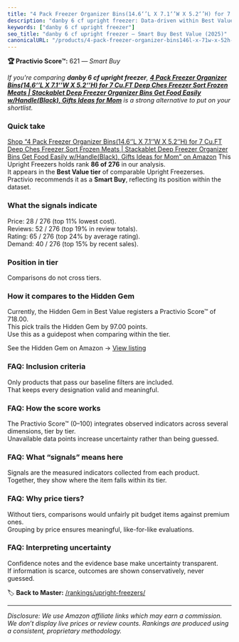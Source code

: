 ```yaml
---
title: "4 Pack Freezer Organizer Bins(14.6‘’L X 7.1‘’W X 5.2‘’H) for 7 Cu.FT Deep Ches Freezer Sort Frozen Meats | Stackablet Deep Freezer Organizer Bins Get Food Easily w/Handle(Black), Gifts Ideas for Mom"
description: "danby 6 cf upright freezer: Data-driven within Best Value ranking using the Practivio Score™. Positioned by quality, value, demand, findability, momentum."
keywords: ["danby 6 cf upright freezer"]
seo_title: "danby 6 cf upright freezer — Smart Buy Best Value (2025)"
canonicalURL: "/products/4-pack-freezer-organizer-bins146l-x-71w-x-52h-for-7-cuft-deep-ches-freezer-sort-frozen-meats-stackablet-deep-freezer-organizer-bins-get-food-easily-whandleblack-gifts-ideas-for-mom-B0D3GHJD48/"
---
```


**🏆 Practivio Score™:** 621 — _Smart Buy_


*If you're comparing **danby 6 cf upright freezer**, **[4 Pack Freezer Organizer Bins(14.6‘’L X 7.1‘’W X 5.2‘’H) for 7 Cu.FT Deep Ches Freezer Sort Frozen Meats | Stackablet Deep Freezer Organizer Bins Get Food Easily w/Handle(Black), Gifts Ideas for Mom](https://www.amazon.com/dp/B0D3GHJD48?tag=practivio-20)** is a strong alternative to put on your shortlist.*
### Quick take
[Shop “4 Pack Freezer Organizer Bins(14.6‘’L X 7.1‘’W X 5.2‘’H) for 7 Cu.FT Deep Ches Freezer Sort Frozen Meats | Stackablet Deep Freezer Organizer Bins Get Food Easily w/Handle(Black), Gifts Ideas for Mom” on Amazon](https://www.amazon.com/dp/B0D3GHJD48?tag=practivio-20)
This Upright Freezers holds rank **86 of 276** in our analysis.  
It appears in the **Best Value tier** of comparable Upright Freezerses.  
Practivio recommends it as a **Smart Buy**, reflecting its position within the dataset.

### What the signals indicate
Price: 28 / 276 (top 11% lowest cost).  
Reviews: 52 / 276 (top 19% in review totals).  
Rating: 65 / 276 (top 24% by average rating).  
Demand: 40 / 276 (top 15% by recent sales).

### Position in tier
Comparisons do not cross tiers.

### How it compares to the Hidden Gem
Currently, the Hidden Gem in Best Value registers a Practivio Score™ of 718.00.  
This pick trails the Hidden Gem by 97.00 points.  
Use this as a guidepost when comparing within the tier.  

See the Hidden Gem on Amazon → [View listing](https://www.amazon.com/dp/B00IR8H55A?tag=practivio-20)

### FAQ: Inclusion criteria
Only products that pass our baseline filters are included.  
That keeps every designation valid and meaningful.

### FAQ: How the score works
The Practivio Score™ (0–100) integrates observed indicators across several dimensions, tier by tier.  
Unavailable data points increase uncertainty rather than being guessed.

### FAQ: What “signals” means here
Signals are the measured indicators collected from each product.  
Together, they show where the item falls within its tier.

### FAQ: Why price tiers?
Without tiers, comparisons would unfairly pit budget items against premium ones.  
Grouping by price ensures meaningful, like-for-like evaluations.

### FAQ: Interpreting uncertainty
Confidence notes and the evidence base make uncertainty transparent.  
If information is scarce, outcomes are shown conservatively, never guessed.


🏷️ **Back to Master:** [/rankings/upright-freezers/](/rankings/upright-freezers/)

---
_Disclosure: We use Amazon affiliate links which may earn a commission. We don’t display live prices or review counts. Rankings are produced using a consistent, proprietary methodology._
